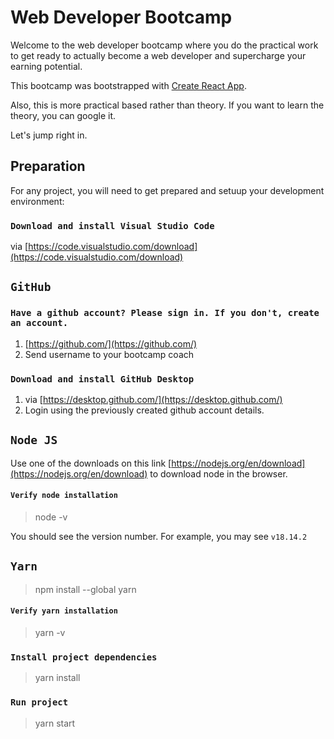 # Web Developer Bootcamp

Welcome to the web developer bootcamp where you do the practical work to get ready to actually become a web developer and supercharge your earning potential.

This bootcamp was bootstrapped with [Create React App](https://github.com/facebook/create-react-app).

Also, this is more practical based rather than theory. If you want to learn the theory, you can google it.

Let's jump right in.

## Preparation

For any project, you will need to get prepared and setuup your development environment:

### `Download and install Visual Studio Code`
 via [https://code.visualstudio.com/download](https://code.visualstudio.com/download) 

## `GitHub`

### `Have a github account? Please sign in. If you don't, create an account.`
1. [https://github.com/](https://github.com/)
2. Send username to your bootcamp coach

### `Download and install GitHub Desktop`
 1. via [https://desktop.github.com/](https://desktop.github.com/) 
 2. Login using the previously created github account details.

## `Node JS`

Use one of the downloads on this link [https://nodejs.org/en/download](https://nodejs.org/en/download) to download node in the browser.

#### `Verify node installation`
> node -v

You should see the version number. For example, you may see `v18.14.2`

## `Yarn`

> npm install --global yarn

#### `Verify yarn installation`
> yarn -v

### `Install project dependencies`
> yarn install

### `Run project`
> yarn start

